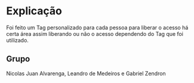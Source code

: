 # Explicação
Foi feito um Tag personalizado para cada pessoa para liberar o acesso há certa área assim liberando ou não o acesso dependendo do Tag que foi utilizado.

## Grupo 
Nicolas Juan Alvarenga, Leandro de Medeiros e Gabriel Zendron
